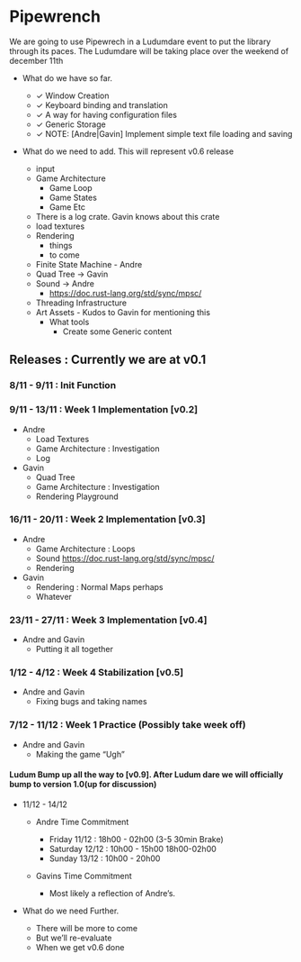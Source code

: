# Pipewrench

We are going to use Pipewrech in a Ludumdare event to put the library through
its paces. The Ludumdare will be taking place over the weekend of december 11th

- What do we have so far.
    * ✓ Window Creation
    * ✓ Keyboard binding and translation
	* ✓ A way for having configuration files
	* ✓ Generic Storage
	* ✓ NOTE: [Andre|Gavin] Implement simple text file loading and saving


- What do we need to add. This will represent v0.6 release
	* input
	* Game Architecture
	   * Game Loop
	   * Game States
	   * Game Etc
	* There is a log crate. Gavin knows about this crate
	* load textures
	* Rendering
        * things
	    * to come
	* Finite State Machine - Andre
	* Quad Tree -> Gavin
	* Sound	-> Andre
	   * https://doc.rust-lang.org/std/sync/mpsc/
	* Threading Infrastructure
	* Art Assets	- Kudos to Gavin for mentioning this
	   * What tools
	      * Create some Generic content


## Releases : Currently we are at v0.1
### 8/11		-	9/11	:	Init Function
### 9/11		-	13/11	:	Week 1 Implementation [v0.2]
- Andre
    * Load Textures
    * Game Architecture : Investigation
    * Log
- Gavin
    * Quad Tree
    * Game Architecture : Investigation
    * Rendering Playground

### 16/11 	-	20/11	:	Week 2 Implementation [v0.3]
- Andre
    * Game Architecture : 	Loops
    * Sound https://doc.rust-lang.org/std/sync/mpsc/
    * Rendering
- Gavin
    * Rendering : Normal Maps perhaps
    * Whatever

### 23/11	-	27/11	:	Week 3 Implementation [v0.4]
- Andre and Gavin
    * Putting it all together

### 1/12		-	4/12	:	Week 4 Stabilization [v0.5]
- Andre and Gavin
    * Fixing bugs and taking names

### 7/12		-	11/12	:	Week 1 Practice (Possibly take week off)
- Andre and Gavin
    * Making the game “Ugh”

#### Ludum   Bump up all the way to [v0.9]. After Ludum dare we will officially bump to version 1.0(up for discussion)
- 11/12 - 14/12
    * Andre Time Commitment
        * Friday 		11/12 : 18h00 - 02h00 (3-5 30min Brake)
        * Saturday 	12/12 : 10h00 - 15h00 18h00-02h00
        * Sunday		13/12 : 10h00 - 20h00

    * Gavins Time Commitment
        * Most likely a reflection of Andre’s.

- What do we need Further.
    * There will be more to come
    * But we’ll re-evaluate
    * When we get v0.6 done
